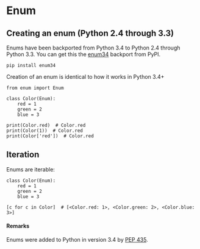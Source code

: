 # Enum



## Creating an enum (Python 2.4 through 3.3)


Enums have been backported from Python 3.4 to Python 2.4 through Python 3.3. You can get this the [enum34](https://pypi.python.org/pypi/enum34) backport from PyPI.

```
pip install enum34

```

Creation of an enum is identical to how it works in Python 3.4+

```
from enum import Enum

class Color(Enum):
    red = 1
    green = 2
    blue = 3

print(Color.red)  # Color.red    
print(Color(1))  # Color.red    
print(Color['red'])  # Color.red  

```



## Iteration


Enums are iterable:

```
class Color(Enum):
    red = 1
    green = 2
    blue = 3

[c for c in Color]  # [<Color.red: 1>, <Color.green: 2>, <Color.blue: 3>]

```



#### Remarks


Enums were added to Python in version 3.4 by [PEP 435](https://www.python.org/dev/peps/pep-0435/).

